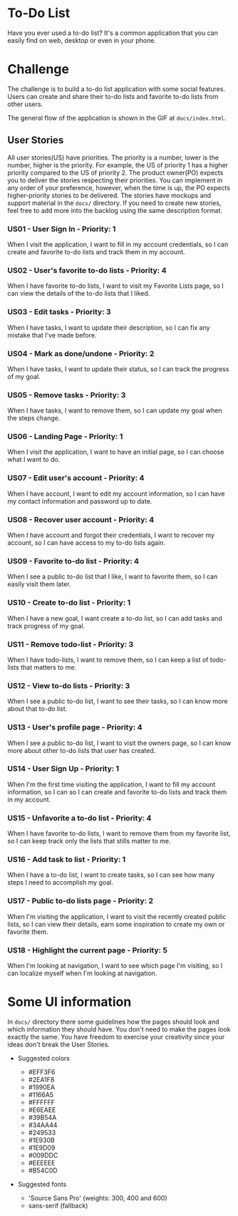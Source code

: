 # To-Do List

Have you ever used a to-do list? It's a common application that you can easily find on web, desktop
or even in your phone.

# Challenge

The challenge is to build a to-do list application with some social features. Users can create and share their to-do lists and favorite to-do lists from other users.

The general flow of the application is shown in the GIF at `docs/index.html`.

## User Stories

All user stories(US) have priorities. The priority is a number, lower is the number, higher is the
priority. For example, the US of priority 1 has a higher priority compared to the US of priority 2.
The product owner(PO) expects you to deliver the stories respecting their priorities. You can
implement in any order of your preference, however, when the time is up, the PO expects
higher-priority stories to be delivered. The stories have mockups and support material in the
`docs/` directory. If you need to create new stories, feel free to add more into the backlog using
the same description format.

### US01 - User Sign In - Priority: 1

When I visit the application, I want to fill in my account credentials, so I can create and favorite
to-do lists and track them in my account.

### US02 - User's favorite to-do lists - Priority: 4

When I have favorite to-do lists, I want to visit my Favorite Lists page, so I can view the details of
the to-do lists that I liked.

### US03 - Edit tasks - Priority: 3

When I have tasks, I want to update their description, so I can fix any mistake that I've made
before.

### US04 - Mark as done/undone - Priority: 2

When I have tasks, I want to update their status, so I can track the progress of my goal.

### US05 - Remove tasks - Priority: 3

When I have tasks, I want to remove them, so I can update my goal when the steps change.

### US06 - Landing Page - Priority: 1

When I visit the application, I want to have an initial page, so I can choose what I want to do.

### US07 - Edit user's account - Priority: 4

When I have account, I want to edit my account information, so I can have my contact information
and password up to date.

### US08 - Recover user account - Priority: 4

When I have account and forgot their credentials, I want to recover my account, so I can have access
to my to-do lists again.

### US09 - Favorite to-do list - Priority: 4

When I see a public to-do list that I like, I want to favorite them, so I can easily visit them
later.

### US10 - Create to-do list - Priority: 1

When I have a new goal, I want create a to-do list, so I can add tasks and track progress of my
goal.

### US11 - Remove todo-list - Priority: 3

When I have todo-lists, I want to remove them, so I can keep a list of todo-lists that matters to
me.

### US12 - View to-do lists - Priority: 3

When I see a public to-do list, I want to see their tasks, so I can know more about that to-do list.

### US13 - User's profile page - Priority: 4

When I see a public to-do list, I want to visit the owners page, so I can know more about other to-do lists that user has created.

### US14 - User Sign Up - Priority: 1

When I'm the first time visiting the application, I want to fill my account information, so I can so I can create and favorite to-do lists and track them in my account.

### US15 - Unfavorite a to-do list - Priority: 4

When I have favorite to-do lists, I want to remove them from my favorite list, so I can keep track
only the lists that stills matter to me.

### US16 - Add task to list - Priority: 1

When I have a to-do list, I want to create tasks, so I can see how many steps I need to accomplish
my goal.

### US17 - Public to-do lists page - Priority: 2

When I'm visiting the application, I want to visit the recently created public lists, so I can view
their details, earn some inspiration to create my own or favorite them.

### US18 - Highlight the current page - Priority: 5

When I'm looking at navigation, I want to see which page I'm visiting, so I can localize myself
when I'm looking at navigation.


# Some UI information

In `docs/` directory there some guidelines how the pages should look and which information they
should have. You don't need to make the pages look exactly the same. You have freedom to exercise your creativity since your ideas don't break the User Stories.

 * Suggested colors
   * #EFF3F6
   * #2EA1F8
   * #1990EA
   * #1166A5
   * #FFFFFF
   * #E6EAEE
   * #39B54A
   * #34AA44
   * #249533
   * #1E930B
   * #1E9D09
   * #009DDC
   * #EEEEEE
   * #B54C0D

 * Suggested fonts
   * 'Source Sans Pro' (weights: 300, 400 and 600)
   * sans-serif (fallback)
